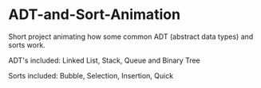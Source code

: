 # ADT-and-Sort-Animation
Short project animating how some common ADT (abstract data types) and sorts work.

ADT's included: Linked List, Stack, Queue and Binary Tree

Sorts included: Bubble, Selection, Insertion, Quick
